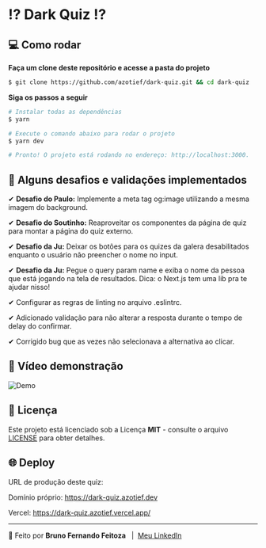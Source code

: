# ⁉ Dark Quiz ⁉

## 💻 Como rodar

**Faça um clone deste repositório e acesse a pasta do projeto**

```bash
$ git clone https://github.com/azotief/dark-quiz.git && cd dark-quiz
```

**Siga os passos a seguir**

```bash
# Instalar todas as dependências
$ yarn

# Execute o comando abaixo para rodar o projeto
$ yarn dev

# Pronto! O projeto está rodando no endereço: http://localhost:3000.
```

## 🚀 Alguns desafios e validações implementados
✔ **Desafio do Paulo:** Implemente a meta tag og:image utilizando a mesma imagem do background.

✔ **Desafio do Soutinho:**  Reaproveitar os componentes da página de quiz para montar a página do quiz externo.

✔ **Desafio da Ju:** Deixar os botões para os quizes da galera desabilitados enquanto o usuário não preencher o nome no input.

✔ **Desafio da Ju:** Pegue o query param name e exiba o nome da pessoa que está jogando na tela de resultados. Dica: o Next.js tem uma lib pra te ajudar nisso!

✔ Configurar as regras de linting no arquivo .eslintrc.

✔ Adicionado validação para não alterar a resposta durante o tempo de delay do confirmar.

✔ Corrigido bug que as vezes não selecionava a alternativa ao clicar.

## 🚀 Vídeo demonstração

![Demo](./.github/img/demo.gif)

## 📝 Licença

Este projeto está licenciado sob a Licença **MIT** - consulte o arquivo [LICENSE](LICENSE) para obter detalhes.

## 🌐 Deploy
URL de produção deste quiz:

Domínio próprio: https://dark-quiz.azotief.dev

Vercel: https://dark-quiz.azotief.vercel.app/

---

🚀 Feito por **Bruno Fernando Feitoza** &nbsp; | &nbsp;[Meu LinkedIn](https://www.linkedin.com/in/brunofeitoza634/)
